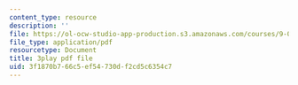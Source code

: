 ```yaml
---
content_type: resource
description: ''
file: https://ol-ocw-studio-app-production.s3.amazonaws.com/courses/9-00-introduction-to-psychology-fall-2004/3f1870b766c5ef54730df2cd5c6354c7_10508.pdf
file_type: application/pdf
resourcetype: Document
title: 3play pdf file
uid: 3f1870b7-66c5-ef54-730d-f2cd5c6354c7
---
```

